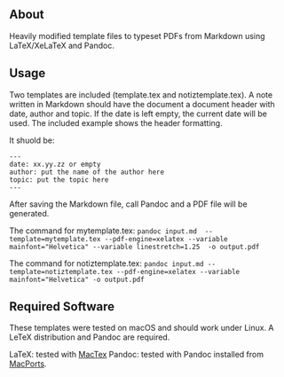 ## About

Heavily modified template files to typeset PDFs from Markdown using LaTeX/XeLaTeX and Pandoc.

## Usage

Two templates are included (template.tex and notiztemplate.tex). A note written in Markdown should have the document a document header with date, author and topic. If the date is left empty, the current date will be used. The included example shows the header formatting.

It shuold be:
```
---
date: xx.yy.zz or empty
author: put the name of the author here
topic: put the topic here
---
```

After saving the Markdown file, call Pandoc and a PDF file will be generated. 

The command for mytemplate.tex:
`pandoc input.md  --template=mytemplate.tex --pdf-engine=xelatex --variable mainfont="Helvetica" --variable linestretch=1.25  -o output.pdf`

The command for notiztemplate.tex:
`pandoc input.md --template=notiztemplate.tex --pdf-engine=xelatex --variable mainfont="Helvetica" -o output.pdf`

## Required Software

These templates were tested on macOS and should work under Linux. A LeTeX distribution and Pandoc are required.

LaTeX: tested with [MacTex](http://www.tug.org/mactex/)
Pandoc: tested with Pandoc installed from [MacPorts](https://www.macports.org).
